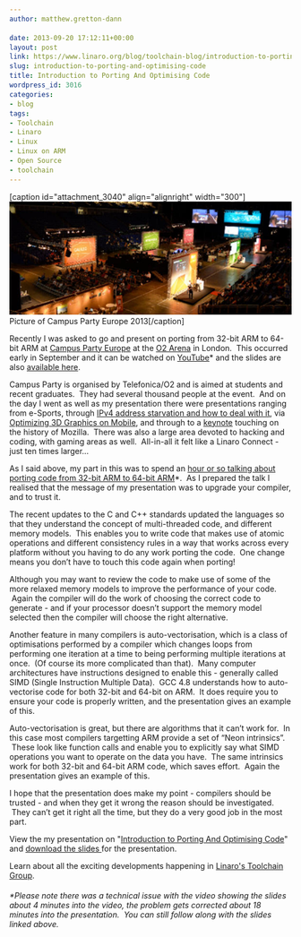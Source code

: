 ```yaml
---
author: matthew.gretton-dann

date: 2013-09-20 17:12:11+00:00
layout: post
link: https://www.linaro.org/blog/toolchain-blog/introduction-to-porting-and-optimising-code/
slug: introduction-to-porting-and-optimising-code
title: Introduction to Porting And Optimising Code
wordpress_id: 3016
categories:
- blog
tags:
- Toolchain
- Linaro
- Linux
- Linux on ARM
- Open Source
- toolchain
---
```


[caption id="attachment_3040" align="alignright" width="300"][![Picture of Campus Party Europe 2013](/assets/blog/campus-party-image-1.jpg)](/assets/blog/campus-party-image-1.jpg) Picture of Campus Party Europe 2013[/caption]


Recently I was asked to go and present on porting from 32-bit ARM to 64-bit ARM at [Campus Party Europe](http://www.campus-party.eu/) at the [O2 Arena](http://www.theo2.co.uk/) in London.  This occurred early in September and it can be watched on [YouTube](http://www.youtube.com/watch?v=epzYErIIx0Y)* and the slides are also [available here](http://www.linaro.org/assets/common/campus-party-presentation-Sept_2013.pdf).




Campus Party is organised by Telefonica/O2 and is aimed at students and recent graduates.  They had several thousand people at the event.  And on the day I went as well as my presentation there were presentations ranging from e-Sports, through [IPv4 address starvation and how to deal with it](http://www.youtube.com/watch?v=IYlbRY0JHdg), via [Optimizing 3D Graphics on Mobile](http://www.youtube.com/watch?v=9DLxGwDWUWs), and through to a [keynote](http://www.youtube.com/watch?v=Lw2kC3L6Yu0) touching on the history of Mozilla.  There was also a large area devoted to hacking and coding, with gaming areas as well.  All-in-all it felt like a Linaro Connect - just ten times larger…




As I said above, my part in this was to spend an [hour or so talking about porting code from 32-bit ARM to 64-bit ARM](http://www.youtube.com/watch?v=epzYErIIx0Y)*.  As I prepared the talk I realised that the message of my presentation was to upgrade your compiler, and to trust it.




The recent updates to the C and C++ standards updated the languages so that they understand the concept of multi-threaded code, and different memory models.  This enables you to write code that makes use of atomic operations and different consistency rules in a way that works across every platform without you having to do any work porting the code.  One change means you don’t have to touch this code again when porting!




Although you may want to review the code to make use of some of the more relaxed memory models to improve the performance of your code.  Again the compiler will do the work of choosing the correct code to generate - and if your processor doesn’t support the memory model selected then the compiler will choose the right alternative.




Another feature in many compilers is auto-vectorisation, which is a class of optimisations performed by a compiler which changes loops from performing one iteration at a time to being performing multiple iterations at once.  (Of course its more complicated than that).  Many computer architectures have instructions designed to enable this - generally called SIMD (Single Instruction Multiple Data).  GCC 4.8 understands how to auto-vectorise code for both 32-bit and 64-bit on ARM.  It does require you to ensure your code is properly written, and the presentation gives an example of this.




Auto-vectorisation is great, but there are algorithms that it can’t work for.  In this case most compilers targetting ARM provide a set of “Neon intrinsics”.  These look like function calls and enable you to explicitly say what SIMD operations you want to operate on the data you have.  The same intrinsics work for both 32-bit and 64-bit ARM code, which saves effort.  Again the presentation gives an example of this.




I hope that the presentation does make my point - compilers should be trusted - and when they get it wrong the reason should be investigated.  They can’t get it right all the time, but they do a very good job in the most part.




View the my presentation on "[Introduction to Porting And Optimising Code](http://www.youtube.com/watch?v=epzYErIIx0Y)"  and [download the slides ](http://www.linaro.org/assets/common/campus-party-presentation-Sept_2013.pdf)for the presentation.




Learn about all the exciting developments happening in [Linaro's Toolchain Group](https://wiki.linaro.org/WorkingGroups/ToolChain).





###### *Please note there was a technical issue with the video showing the slides about 4 minutes into the video, the problem gets corrected about 18 minutes into the presentation.  You can still follow along with the slides linked above.
